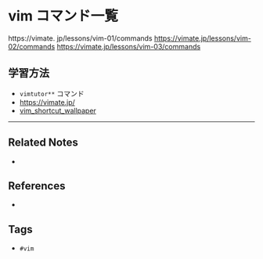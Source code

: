 # vim コマンド一覧
https://vimate. jp/lessons/vim-01/commands
https://vimate.jp/lessons/vim-02/commands
https://vimate.jp/lessons/vim-03/commands


## 学習方法
- `vimtutor**`  コマンド
- https://vimate.jp/
- [vim\_shortcut\_wallpaper](https://github.com/LevelbossMike/vim_shortcut_wallpaper)  

---
## Related Notes
- 

## References
- 

## Tags
- `#vim`  